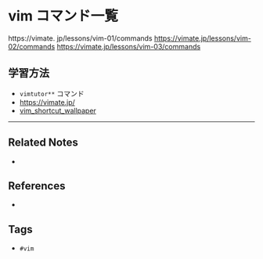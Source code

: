 # vim コマンド一覧
https://vimate. jp/lessons/vim-01/commands
https://vimate.jp/lessons/vim-02/commands
https://vimate.jp/lessons/vim-03/commands


## 学習方法
- `vimtutor**`  コマンド
- https://vimate.jp/
- [vim\_shortcut\_wallpaper](https://github.com/LevelbossMike/vim_shortcut_wallpaper)  

---
## Related Notes
- 

## References
- 

## Tags
- `#vim`  